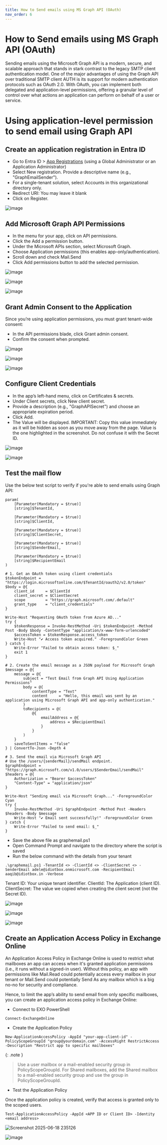 ```yaml
---
title: How to Send emails using MS Graph API (OAuth)
nav_order: 6
---
```


# How to Send emails using MS Graph API (OAuth)
Sending emails using the Microsoft Graph API is a modern, secure, and scalable approach that stands in stark contrast to the legacy SMTP client authentication model. One of the major advantages of using the Graph API over traditional SMTP client AUTH is its support for modern authentication protocols such as OAuth 2.0. With OAuth, you can implement both delegated and application-level permissions, offering a granular level of control over what actions an application can perform on behalf of a user or service. 

# Using application-level permission to send email using Graph API

## Create an application registration in Entra ID 

* Go to Entra ID > [App Registrations](https://portal.azure.com/#view/Microsoft_AAD_IAM/ActiveDirectoryMenuBlade/~/RegisteredApps ) (using a Global Administrator or an Application Administrator)
* Select New registration. Provide a descriptive name (e.g., "GraphEmailSender"). 
* For a single-tenant solution, select Accounts in this organizational directory only.
* Redirect URI: You may leave it blank 
* Click on Register.

![image](https://github.com/user-attachments/assets/13c0ad0b-b299-49dd-9eb6-211d65c08815)

## Add Microsoft Graph API Permissions

* In the menu for your app, click on API permissions.
* Click the Add a permission button.
* Under the Microsoft APIs section, select Microsoft Graph.
* Choose Application permissions (this enables app-only/authentication).
* Scroll down and check Mail.Send 
* Click Add permissions button to add the selected permission.

![image](https://github.com/user-attachments/assets/c0585d48-eb3a-4ff7-b915-43409c2e0c6f)

![image](https://github.com/user-attachments/assets/7ddecbad-96a9-475d-af9e-bab98b7796be)

![image](https://github.com/user-attachments/assets/3daf8862-a611-4710-8a40-51542ef931d2)

## Grant Admin Consent to the Application

Since you’re using application permissions, you must grant tenant-wide consent:

* In the API permissions blade, click Grant admin consent.
* Confirm the consent when prompted.

![image](https://github.com/user-attachments/assets/83e6defd-afa4-48d0-8bc8-0b7f33b594dc)

![image](https://github.com/user-attachments/assets/54d64e69-26e2-4a9a-bb16-55177d9feb75)

![image](https://github.com/user-attachments/assets/c17d316b-8bf0-4897-8f62-cf12685eea14)


## Configure Client Credentials

* In the app’s left-hand menu, click on Certificates & secrets.
* Under Client secrets, click New client secret.
* Provide a description (e.g., "GraphAPISecret") and choose an appropriate expiration period.
* Click Add.
* The Value will be displayed. IMPORTANT: Copy this value immediately as it will be hidden as soon as you move away from the page. Value is the one highlighted in the screenshot. Do not confuse it with the Secret ID. 

![image](https://github.com/user-attachments/assets/6ba2dc2b-503b-4f51-9100-c3c50a2ded22)

![image](https://github.com/user-attachments/assets/6e2cd7cd-31ae-4dd6-b5e8-e8f8ae91440d)

## Test the mail flow

Use the below test script to verify if you're able to send emails using Graph API:

```
param(
    [Parameter(Mandatory = $true)]
    [string]$TenantId,

    [Parameter(Mandatory = $true)]
    [string]$ClientId,

    [Parameter(Mandatory = $true)]
    [string]$ClientSecret,

    [Parameter(Mandatory = $true)]
    [string]$SenderEmail,

    [Parameter(Mandatory = $true)]
    [string]$RecipientEmail
)

# 1. Get an OAuth token using client credentials
$tokenEndpoint = "https://login.microsoftonline.com/$TenantId/oauth2/v2.0/token"
$body = @{
    client_id     = $ClientId
    client_secret = $ClientSecret
    scope         = "https://graph.microsoft.com/.default"
    grant_type    = "client_credentials"
}

Write-Host "Requesting OAuth token from Azure AD..."
try {
    $tokenResponse = Invoke-RestMethod -Uri $tokenEndpoint -Method Post -Body $body -ContentType "application/x-www-form-urlencoded"
    $accessToken = $tokenResponse.access_token
    Write-Host "✔ Access token acquired." -ForegroundColor Green
} catch {
    Write-Error "Failed to obtain access token: $_"
    exit 1
}

# 2. Create the email message as a JSON payload for Microsoft Graph
$message = @{
    message = @{
        subject = "Test Email from Graph API Using Application Permissions"
        body = @{
            contentType = "Text"
            content     = "Hello, this email was sent by an application using Microsoft Graph API and app-only authentication."
        }
        toRecipients = @(
            @{
                emailAddress = @{
                    address = $RecipientEmail
                }
            }
        )
    }
    saveToSentItems = "false"
} | ConvertTo-Json -Depth 4

# 3. Send the email via Microsoft Graph API
# Use the /users/{senderMail}/sendMail endpoint.
$graphEndpoint = "https://graph.microsoft.com/v1.0/users/$SenderEmail/sendMail"
$headers = @{
    Authorization = "Bearer $accessToken"
    "Content-Type" = "application/json"
}

Write-Host "Sending email via Microsoft Graph..." -ForegroundColor Cyan
try {
    Invoke-RestMethod -Uri $graphEndpoint -Method Post -Headers $headers -Body $message
    Write-Host "✔ Email sent successfully!" -ForegroundColor Green
} catch {
    Write-Error "Failed to send email: $_"
}
```

* Save the above file as graphemail.ps1
* Open Command Prompt and navigate to the directory where the script is saved
* Run the below command with the details from your tenant

```
.\graphemail.ps1 -TenantId <> -ClientId <> -ClientSecret <> -SenderEmail adele@idiotbox.onmicrosoft.com -RecipientEmail aaqib@idiotbox.in -Verbose
```
Tenant ID: Your unique tenant identifier.
ClientId: The Application (client ID). 
ClientSecret: The value we copied when creating the client secret (not the Secret ID).

![image](https://github.com/user-attachments/assets/c2755f1f-80af-4bd5-9df6-a41a658151d3)

![image](https://github.com/user-attachments/assets/eeaa3538-9cc7-483c-8211-2a2b6eee0486)

![image](https://github.com/user-attachments/assets/d9fd4ddf-0fbf-4ee2-a2dd-cda80784e907)

## Create an Application Access Policy in Exchange Online

An Application Access Policy in Exchange Online is used to restrict what mailboxes an app can access when it's granted application permissions (i.e., it runs without a signed-in user). Without this policy, an app with permissions like Mail.Read could potentially access every mailbox in your tenant or Mail.Send could potentially Send As any mailbox which is a big no-no for security and compliance.

Hence, to limit the app’s ability to send email from only specific mailboxes, you can create an application access policy in Exchange Online:

* Connect to EXO PowerShell

```
Connect-ExchangeOnline
```

* Create the Application Policy

```
New-ApplicationAccessPolicy -AppId "your-app-client-id" -PolicyScopeGroupId "group@yourdomain.com" -AccessRight RestrictAccess -Description "Restrict app to specific mailboxes"
```
{: .note }
>Use a user mailbox or a mail-enabled security group in PolicyScopeGroupId. For Shared mailboxes, add the Shared mailbox to a mail-enabled security group and use the group in PolicyScopeGroupId.

* Test the Application Policy

Once the application policy is created, verify that access is granted only to the scoped users.

```
Test-ApplicationAccessPolicy -AppId <APP ID or Client ID> -Identity <email address>
```

![Screenshot 2025-06-18 235126](https://github.com/user-attachments/assets/f26be77b-8f3c-44a4-9e64-7c58e7507d5e)

![image](https://github.com/user-attachments/assets/d5811be4-b6ca-4a26-8f11-3a4599ddbd2c)
